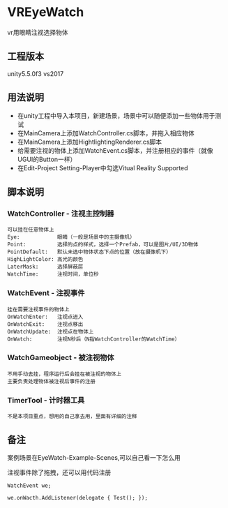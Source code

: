 # VREyeWatch
vr用眼睛注视选择物体
## 工程版本 ##
unity5.5.0f3 vs2017
## 用法说明 ##
- 在unity工程中导入本项目，新建场景，场景中可以随便添加一些物体用于测试
- 在MainCamera上添加WatchController.cs脚本，并拖入相应物体
- 在MainCamera上添加HightlightingRenderer.cs脚本
- 给需要注视的物体上添加WatchEvent.cs脚本，并注册相应的事件（就像UGUI的Button一样）
- 在Edit-Project Setting-Player中勾选Vitual Reality Supported

## 脚本说明 ##
### WatchController - 注视主控制器 ###
	可以挂在任意物体上
	Eye:			眼睛（一般是场景中的主摄像机）
	Point:			选择的点的样式，选择一个Prefab，可以是图片/UI/3D物体
	PointDefault:	默认未选中物体状态下点的位置（放在摄像机下）
	HighLightColor:	高光的颜色
	LaterMask:		选择屏蔽层
	WatchTime:		注视时间，单位秒
### WatchEvent - 注视事件 ###
	挂在需要注视事件的物体上
	OnWatchEnter:	注视点进入
	OnWatchExit:	注视点移出
	OnWatchUpdate:	注视点在物体上
	OnWatch:		注视N秒后（N指WatchController的WatchTime）
### WatchGameobject - 被注视物体 ###
	不用手动去挂，程序运行后会挂在被注视的物体上
	主要负责处理物体被注视后事件的注册
### TimerTool - 计时器工具 ###
	不是本项目重点，想用的自己拿去用，里面有详细的注释

## 备注 ##
案例场景在EyeWatch-Example-Scenes,可以自己看一下怎么用

注视事件除了拖拽，还可以用代码注册

`WatchEvent we;`

`we.onWacth.AddListener(delegate { Test(); });`